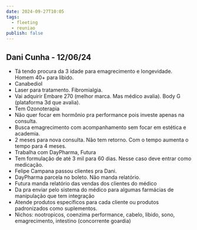 ```yaml
---
date: 2024-09-27T10:05
tags:
  - fleeting
  - reuniao
publish: false
---
```

## Dani Cunha - 12/06/24
- Tá tendo procura da 3 idade para emagrecimento e longevidade. Homem 40+ para libido.
- Canabediol 
- Laser para tratamento. Fibromialgia.
- Vai adquirir Embare 270 (melhor marca. Mas médico avalia). Body G (plataforma 3d que avalia).
- Tem Ozonoterapia
- Não quer focar em hormônio pra performance pois investe apenas na consulta.
- Busca emagrecimento com acompanhamento sem focar em estética e academia.
- 2 meses para nova consulta. Não tem retorno. Com o tempo aumenta o tempo para 4 meses.
- Trabalha com DayPharma, Futura
- Tem formulação de até 3 mil para 60 dias. Nesse caso deve entrar como medicação.
- Felipe Campana passou clientes pra Dani.
- DayPharma parcela no boleto. Não manda relatório.
- Futura manda relatório das vendas dos clientes do médico
- Da pra enviar pelo sistema do médico para algumas farmácias de manipulação que tem integração
- Atende produtos específicos para cada cliente ou produtos padronizados como suplementos.
- Nichos: nootropicos, coenzima performance, cabelo, libido, sono, emagrecimento, intestino (concorrente goardia)
